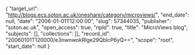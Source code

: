 {
  "target_url": "http://blogs.ecs.soton.ac.uk/oneshare/category/microviews/", 
  "end_date": null, 
  "date": "2006-01-01T12:00:00", 
  "slug": 57344035, 
  "publisher": "soton.ac.uk", 
  "open_access": true, 
  "npld": true, 
  "title": "MicroViews blog", 
  "subjects": [], 
  "collections": [], 
  "record_id": "20060101T120000/e3nwnwokRIge29QblcP6yQ==", 
  "scope": "root", 
  "start_date": null
}

